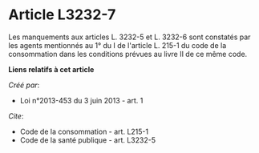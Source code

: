 # Article L3232-7

Les manquements aux articles L. 3232-5 et L. 3232-6 sont constatés par les agents mentionnés au 1° du I de l'article L. 215-1
du code de la consommation dans les conditions prévues au livre II de ce même code.

**Liens relatifs à cet article**

_Créé par_:

  - Loi n°2013-453 du 3 juin 2013 - art. 1

_Cite_:

  - Code de la consommation - art. L215-1
  - Code de la santé publique - art. L3232-5
